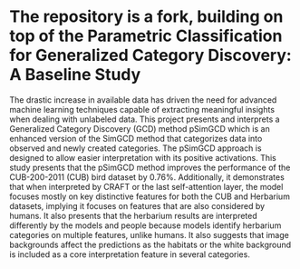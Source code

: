 # The repository is a fork, building on top of the Parametric Classification for Generalized Category Discovery: A Baseline Study 

The drastic increase in available data has driven the need for advanced machine learning techniques capable of extracting meaningful insights when dealing with unlabeled data. This project presents and interprets a Generalized Category Discovery (GCD) method pSimGCD which is an enhanced version of the SimGCD method that categorizes data into observed and newly created categories. The pSimGCD approach is designed to allow easier interpretation with its positive activations. This study presents that the pSimGCD method improves the performance of the CUB-200-2011 (CUB) bird dataset by 0.76\%. Additionally, it demonstrates that when interpreted by CRAFT or the last self-attention layer, the model focuses mostly on key distinctive features for both the CUB and Herbarium datasets, implying it focuses on features that are also considered by humans. It also presents that the herbarium results are interpreted differently by the models and people because models identify herbarium categories on multiple features, unlike humans. It also suggests that image backgrounds affect the predictions as the habitats or the white background is included as a core interpretation feature in several categories.
